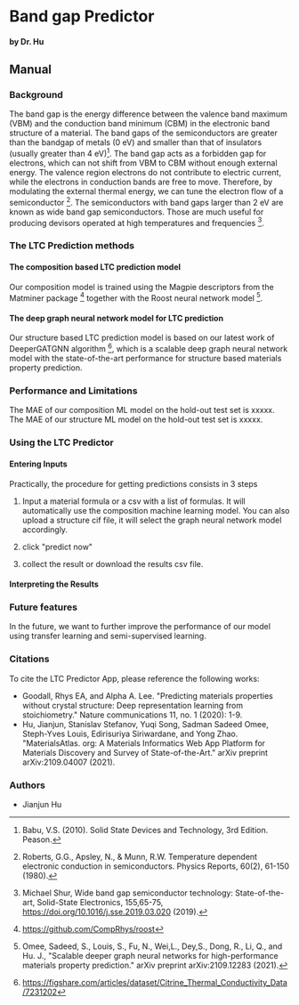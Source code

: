 
# Band gap Predictor

#### by Dr. Hu

## Manual

### Background

The band gap is the energy difference between the valence band maximum (VBM) and the conduction band minimum (CBM) in the electronic band structure of a material. The band gaps of the semiconductors are greater than the bandgap of metals (0 eV) and smaller than that of insulators (usually greater than 4 eV)[^1]. The band gap acts as a forbidden gap for electrons, which can not shift from VBM to CBM without enough external energy. The valence region electrons do not contribute to electric current, while the electrons in conduction bands are free to move.   Therefore, by modulating the external thermal energy, we can tune the electron flow of a semiconductor [^2]. The semiconductors with band gaps larger than 2 eV are known as wide band gap semiconductors. Those are much useful for producing devisors operated at high temperatures and frequencies [^3]. 




### The LTC Prediction methods



#### The composition based LTC prediction model

Our composition model is trained using the Magpie descriptors from the Matminer package [^4] together with the Roost neural network model [^5]. 

#### The deep graph neural network model for LTC prediction

Our structure based LTC prediction model is based on our latest work of DeeperGATGNN algorithm [^6], which is a scalable deep graph neural network model with the state-of-the-art performance for structure based materials property prediction. 

### Performance and Limitations

The MAE of our composition ML model on the hold-out test set is xxxxx. 
The MAE of our structure ML model on the hold-out test set is xxxxx. 

### Using the LTC Predictor

#### Entering Inputs

Practically, the procedure for getting predictions consists in 3 steps

1. Input a material formula or a csv with a list of formulas. It will automatically use the composition machine learning model. You can also upload a structure cif file, it will select the graph neural network model accordingly. 

2. click "predict now"

3. collect the result or download the results csv file.



#### Interpreting the Results




### Future features

In the future, we want to further improve the performance of our model using transfer learning and semi-supervised learning. 

### Citations

To cite the LTC Predictor App, please reference the following works:

- Goodall, Rhys EA, and Alpha A. Lee. "Predicting materials properties without crystal structure: Deep representation learning from stoichiometry." Nature communications 11, no. 1 (2020): 1-9.
- Hu, Jianjun, Stanislav Stefanov, Yuqi Song, Sadman Sadeed Omee, Steph-Yves Louis, Edirisuriya Siriwardane, and Yong Zhao. "MaterialsAtlas. org: A Materials Informatics Web App Platform for Materials Discovery and Survey of State-of-the-Art." arXiv preprint arXiv:2109.04007 (2021).


[^1]:  Babu, V.S. (2010). Solid State Devices and Technology, 3rd Edition. Peason.
[^2]: Roberts, G.G., Apsley, N., & Munn, R.W. Temperature dependent electronic conduction in semiconductors. Physics Reports, 60(2), 61-150 (1980).
[^3]: Michael Shur, Wide band gap semiconductor technology: State-of-the-art, Solid-State Electronics, 155,65-75, https://doi.org/10.1016/j.sse.2019.03.020 (2019).
[^3]: https://hackingmaterials.lbl.gov/matminer/matminer.featurizers.composition.html?highlight=magpie
[^4]: https://github.com/CompRhys/roost
[^5]:Omee, Sadeed, S., Louis, S.,  Fu, N., Wei,L., Dey,S., Dong, R.,  Li, Q., and  Hu. J., "Scalable deeper graph neural networks for high-performance materials property prediction." arXiv preprint arXiv:2109.12283 (2021).
[^6]:https://figshare.com/articles/dataset/Citrine_Thermal_Conductivity_Data/7231202


### Authors

- Jianjun Hu

